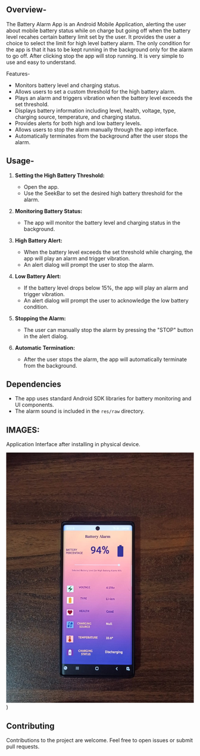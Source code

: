 ## Overview-
The Battery Alarm App is an Android Mobile Application, alerting the user about mobile battery status while on charge but going off when the battery level recahes certain battery limit set by the user. It provides the user a choice to select the limit for high level battery alarm. The only condition for the app is that it has to be kept running in the background only for the alarm to go off. After clicking stop the app will stop running. It is very simple to use and easy to understand.

Features-
- Monitors battery level and charging status.
- Allows users to set a custom threshold for the high battery alarm.
- Plays an alarm and triggers vibration when the battery level exceeds the set threshold.
- Displays battery information including level, health, voltage, type, charging source, temperature, and charging status.
- Provides alerts for both high and low battery levels.
- Allows users to stop the alarm manually through the app interface.
- Automatically terminates from the background after the user stops the alarm.

## Usage-
1. **Setting the High Battery Threshold:**
    - Open the app.
    - Use the SeekBar to set the desired high battery threshold for the alarm.

2. **Monitoring Battery Status:**
    - The app will monitor the battery level and charging status in the background.

3. **High Battery Alert:**
    - When the battery level exceeds the set threshold while charging, the app will play an alarm and trigger vibration.
    - An alert dialog will prompt the user to stop the alarm.

4. **Low Battery Alert:**
    - If the battery level drops below 15%, the app will play an alarm and trigger vibration.
    - An alert dialog will prompt the user to acknowledge the low battery condition.

5. **Stopping the Alarm:**
    - The user can manually stop the alarm by pressing the "STOP" button in the alert dialog.

6. **Automatic Termination:**
    - After the user stops the alarm, the app will automatically terminate from the background.

## Dependencies
- The app uses standard Android SDK libraries for battery monitoring and UI components.
- The alarm sound is included in the `res/raw` directory.

## IMAGES:

Application Interface after installing in physical device.

![physical_device.jpeg](app%2Fsrc%2Fmain%2Fres%2Fdrawable%2Fphysical_device.jpeg))

## Contributing
Contributions to the project are welcome. Feel free to open issues or submit pull requests.